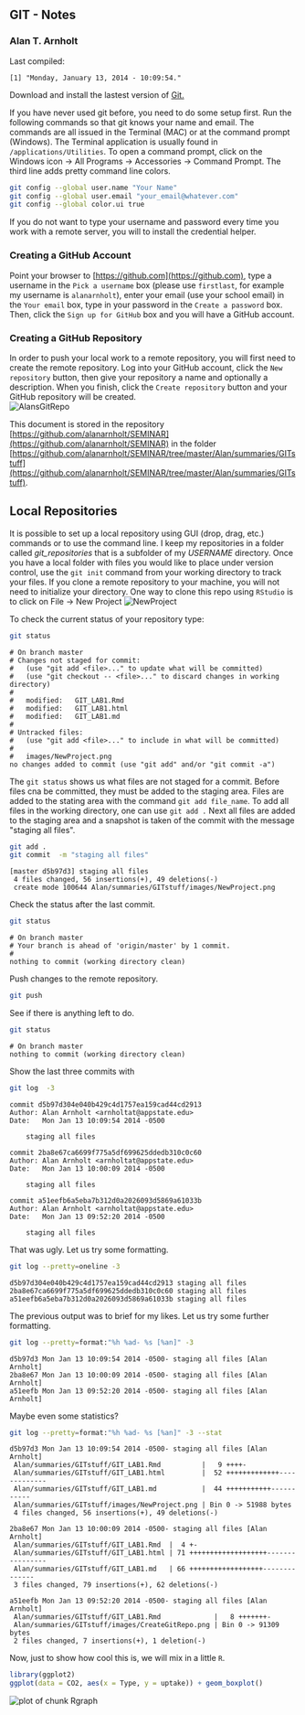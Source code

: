 
## GIT - Notes
### Alan T. Arnholt

Last compiled:

```
[1] "Monday, January 13, 2014 - 10:09:54."
```


Download and install the lastest version of [Git.](http://git-scm.com/downloads)






If you have never used git before, you need to do some setup first.  Run the following
commands so that git knows your name and email.  The commands are all issued in the
Terminal (MAC) or at the command prompt (Windows).  The Terminal application is 
usually found in `/applications/Utilities`.  To open a command prompt, click on the 
Windows icon -> All Programs -> Accessories -> Command Prompt.  The third line adds 
pretty command line colors.  



```bash
git config --global user.name "Your Name"
git config --global user.email "your_email@whatever.com"
git config --global color.ui true
```


If you do not want to type your username and password every time you work with a remote server, you will to install the credential helper.

### Creating a GitHub Account

Point your browser to [https://github.com](https://github.com),
type a username in the `Pick a username` box (please use `firstlast`, for example my username is `alanarnholt`), enter your email (use your school email) in the `Your email` box, type in your password in the `Create a password` box. Then, click the `Sign up for GitHub` box and you will have a GitHub account.


### Creating a GitHub Repository

In order to push your local work to a remote repository, you will first need to create
the remote repository. Log into your GitHub account, click the `New repository` button,
then give your repository a name and optionally a description.  When you finish, click 
the `Create repository` button and your GitHub repository will be created.  
![AlansGitRepo](./images/CreateGitRepo.png)


This document is stored in the repository [https://github.com/alanarnholt/SEMINAR](https://github.com/alanarnholt/SEMINAR) in the folder [https://github.com/alanarnholt/SEMINAR/tree/master/Alan/summaries/GITstuff](https://github.com/alanarnholt/SEMINAR/tree/master/Alan/summaries/GITstuff). 

## Local Repositories

It is possible to set up a local repository using GUI (drop, drag, etc.) commands or to
use the command line.  I keep my repositories in a folder called *git_repositories* that
is a subfolder of my *USERNAME* directory.  Once you have a local folder with files you
would like to place under version control, use the `git init` command from your working
directory to track your files.  If you clone a remote repository to your machine, you 
will not need to initialize your directory.  One way to clone this repo using `RStudio` is 
to click on File -> New Project 
![NewProject](./images/NewProject.png)


To check the current status of your repository type:

```bash
git status
```

```
# On branch master
# Changes not staged for commit:
#   (use "git add <file>..." to update what will be committed)
#   (use "git checkout -- <file>..." to discard changes in working directory)
#
#	modified:   GIT_LAB1.Rmd
#	modified:   GIT_LAB1.html
#	modified:   GIT_LAB1.md
#
# Untracked files:
#   (use "git add <file>..." to include in what will be committed)
#
#	images/NewProject.png
no changes added to commit (use "git add" and/or "git commit -a")
```

The `git status` shows us what files are not staged for a commit.  Before files cna be
committed, they must be added to the staging area.  Files are added to the stating area
with the command `git add file_name`.  To add all files in the working directory, one
can use `git add .`  Next all files are added to the staging area and a snapshot is 
taken of the commit with the message "staging all files".

```bash
git add .
git commit  -m "staging all files"
```

```
[master d5b97d3] staging all files
 4 files changed, 56 insertions(+), 49 deletions(-)
 create mode 100644 Alan/summaries/GITstuff/images/NewProject.png
```


Check the status after the last commit.

```bash
git status
```

```
# On branch master
# Your branch is ahead of 'origin/master' by 1 commit.
#
nothing to commit (working directory clean)
```

Push changes to the remote repository. 

```bash
git push
```

See if there is anything left to do.

```bash
git status
```

```
# On branch master
nothing to commit (working directory clean)
```

Show the last three commits with

```bash
git log  -3
```

```
commit d5b97d304e040b429c4d1757ea159cad44cd2913
Author: Alan Arnholt <arnholtat@appstate.edu>
Date:   Mon Jan 13 10:09:54 2014 -0500

    staging all files

commit 2ba8e67ca6699f775a5df699625ddedb310c0c60
Author: Alan Arnholt <arnholtat@appstate.edu>
Date:   Mon Jan 13 10:00:09 2014 -0500

    staging all files

commit a51eefb6a5eba7b312d0a2026093d5869a61033b
Author: Alan Arnholt <arnholtat@appstate.edu>
Date:   Mon Jan 13 09:52:20 2014 -0500

    staging all files
```


That was ugly. Let us try some formatting.


```bash
git log --pretty=oneline -3
```

```
d5b97d304e040b429c4d1757ea159cad44cd2913 staging all files
2ba8e67ca6699f775a5df699625ddedb310c0c60 staging all files
a51eefb6a5eba7b312d0a2026093d5869a61033b staging all files
```


The previous output was to brief for my likes.  Let us try some further formatting.


```bash
git log --pretty=format:"%h %ad- %s [%an]" -3
```

```
d5b97d3 Mon Jan 13 10:09:54 2014 -0500- staging all files [Alan Arnholt]
2ba8e67 Mon Jan 13 10:00:09 2014 -0500- staging all files [Alan Arnholt]
a51eefb Mon Jan 13 09:52:20 2014 -0500- staging all files [Alan Arnholt]
```


Maybe even some statistics?


```bash
git log --pretty=format:"%h %ad- %s [%an]" -3 --stat
```

```
d5b97d3 Mon Jan 13 10:09:54 2014 -0500- staging all files [Alan Arnholt]
 Alan/summaries/GITstuff/GIT_LAB1.Rmd          |   9 ++++-
 Alan/summaries/GITstuff/GIT_LAB1.html         |  52 +++++++++++++-------------
 Alan/summaries/GITstuff/GIT_LAB1.md           |  44 +++++++++++-----------
 Alan/summaries/GITstuff/images/NewProject.png | Bin 0 -> 51988 bytes
 4 files changed, 56 insertions(+), 49 deletions(-)

2ba8e67 Mon Jan 13 10:00:09 2014 -0500- staging all files [Alan Arnholt]
 Alan/summaries/GITstuff/GIT_LAB1.Rmd  |  4 +-
 Alan/summaries/GITstuff/GIT_LAB1.html | 71 +++++++++++++++++++----------------
 Alan/summaries/GITstuff/GIT_LAB1.md   | 66 ++++++++++++++++++--------------
 3 files changed, 79 insertions(+), 62 deletions(-)

a51eefb Mon Jan 13 09:52:20 2014 -0500- staging all files [Alan Arnholt]
 Alan/summaries/GITstuff/GIT_LAB1.Rmd             |   8 +++++++-
 Alan/summaries/GITstuff/images/CreateGitRepo.png | Bin 0 -> 91309 bytes
 2 files changed, 7 insertions(+), 1 deletion(-)
```


Now, just to show how cool this is, we will mix in a little `R`.


```r
library(ggplot2)
ggplot(data = CO2, aes(x = Type, y = uptake)) + geom_boxplot()
```

<img src="figure/Rgraph.png" title="plot of chunk Rgraph" alt="plot of chunk Rgraph" style="display: block; margin: auto;" />

